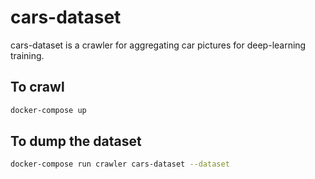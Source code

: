 # cars-dataset
cars-dataset is a crawler for aggregating car pictures for deep-learning training.

## To crawl
```sh
docker-compose up
```

## To dump the dataset
```sh
docker-compose run crawler cars-dataset --dataset
```
